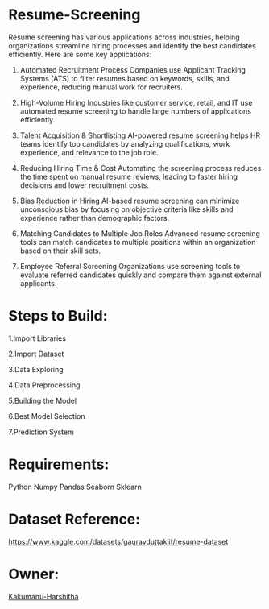 # Resume-Screening
Resume screening has various applications across industries, helping organizations streamline hiring processes and identify the best candidates efficiently. Here are some key applications:

1. Automated Recruitment Process
Companies use Applicant Tracking Systems (ATS) to filter resumes based on keywords, skills, and experience, reducing manual work for recruiters.

2. High-Volume Hiring
Industries like customer service, retail, and IT use automated resume screening to handle large numbers of applications efficiently.

3. Talent Acquisition & Shortlisting
AI-powered resume screening helps HR teams identify top candidates by analyzing qualifications, work experience, and relevance to the job role.

4. Reducing Hiring Time & Cost
Automating the screening process reduces the time spent on manual resume reviews, leading to faster hiring decisions and lower recruitment costs.

5. Bias Reduction in Hiring
AI-based resume screening can minimize unconscious bias by focusing on objective criteria like skills and experience rather than demographic factors.

6. Matching Candidates to Multiple Job Roles
Advanced resume screening tools can match candidates to multiple positions within an organization based on their skill sets.

7. Employee Referral Screening
Organizations use screening tools to evaluate referred candidates quickly and compare them against external applicants.
# Steps to Build:
1.Import Libraries

2.Import Dataset

3.Data Exploring

4.Data Preprocessing

5.Building the Model

6.Best Model Selection

7.Prediction System
# Requirements:
Python
Numpy
Pandas
Seaborn
Sklearn
# Dataset Reference:
https://www.kaggle.com/datasets/gauravduttakiit/resume-dataset
# Owner:
[Kakumanu-Harshitha](https://github.com/Kakumanu-Harshitha)
